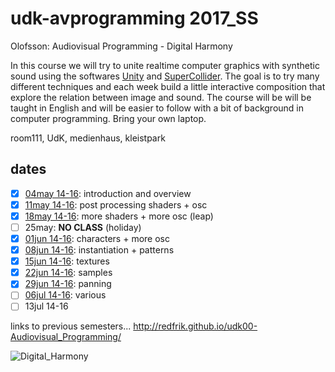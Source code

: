 udk-avprogramming 2017_SS
=========================

Olofsson: Audiovisual Programming - Digital Harmony

In this course we will try to unite realtime computer graphics with synthetic sound using the softwares [Unity](http://unity3d.com) and [SuperCollider](http://supercollider.github.io). The goal is to try many different techniques and each week build a little interactive composition that explore the relation between image and sound.
The course will be will be taught in English and will be easier to follow with a bit of background in computer programming. Bring your own laptop.

room111, UdK, medienhaus, kleistpark

dates
-----

- [x] [04may 14-16](https://github.com/redFrik/udk17-Digital_Harmony/tree/master/udk170504): introduction and overview
- [x] [11may 14-16](https://github.com/redFrik/udk17-Digital_Harmony/tree/master/udk170511): post processing shaders + osc
- [x] [18may 14-16](https://github.com/redFrik/udk17-Digital_Harmony/tree/master/udk170518): more shaders + more osc (leap)
- [ ] 25may: **NO CLASS** (holiday)
- [x] [01jun 14-16](https://github.com/redFrik/udk17-Digital_Harmony/tree/master/udk170601): characters + more osc
- [x] [08jun 14-16](https://github.com/redFrik/udk17-Digital_Harmony/tree/master/udk170608): instantiation + patterns
- [x] [15jun 14-16](https://github.com/redFrik/udk17-Digital_Harmony/tree/master/udk170615): textures
- [x] [22jun 14-16](https://github.com/redFrik/udk17-Digital_Harmony/tree/master/udk170622): samples
- [x] [29jun 14-16](https://github.com/redFrik/udk17-Digital_Harmony/tree/master/udk170629): panning
- [ ] [06jul 14-16](https://github.com/redFrik/udk17-Digital_Harmony/tree/master/udk170706): various
- [ ] 13jul 14-16

links to previous semesters... <http://redfrik.github.io/udk00-Audiovisual_Programming/>

![Digital_Harmony](Digital_Harmony.png?raw=true "Digital_Harmony")
